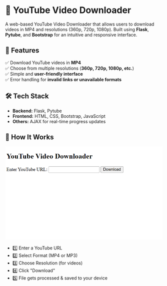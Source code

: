 # 🎥 YouTube Video Downloader  

A web-based YouTube Video Downloader that allows users to download videos in MP4 and resolutions (360p, 720p, 1080p). Built using **Flask**, **Pytube**, and **Bootstrap** for an intuitive and responsive interface.

## 🚀 Features  
✅ Download YouTube videos in **MP4**  
✅ Choose from multiple resolutions (**360p, 720p, 1080p, etc.**)   
✅ Simple and **user-friendly interface**  
✅ Error handling for **invalid links or unavailable formats**  

## 🛠️ Tech Stack  
- **Backend:** Flask, Pytube  
- **Frontend:** HTML, CSS, Bootstrap, JavaScript  
- **Others:** AJAX for real-time progress updates  

## 🎯 How It Works
![Image Description](https://raw.githubusercontent.com/faissssss/youtube-downloader/main/homepage.png)

- 1️⃣ Enter a YouTube URL
- 2️⃣ Select Format (MP4 or MP3)
- 3️⃣ Choose Resolution (for videos)
- 4️⃣ Click "Download"
- 5️⃣ File gets processed & saved to your device




